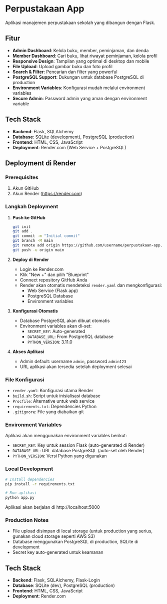 # Perpustakaan App

Aplikasi manajemen perpustakaan sekolah yang dibangun dengan Flask.

## Fitur

- **Admin Dashboard**: Kelola buku, member, peminjaman, dan denda
- **Member Dashboard**: Cari buku, lihat riwayat peminjaman, kelola profil
- **Responsive Design**: Tampilan yang optimal di desktop dan mobile
- **File Upload**: Upload gambar buku dan foto profil
- **Search & Filter**: Pencarian dan filter yang powerful
- **PostgreSQL Support**: Dukungan untuk database PostgreSQL di production
- **Environment Variables**: Konfigurasi mudah melalui environment variables
- **Secure Admin**: Password admin yang aman dengan environment variable

## Tech Stack

- **Backend**: Flask, SQLAlchemy
- **Database**: SQLite (development), PostgreSQL (production)
- **Frontend**: HTML, CSS, JavaScript
- **Deployment**: Render.com (Web Service + PostgreSQL)

## Deployment di Render

### Prerequisites

1. Akun GitHub
2. Akun Render (https://render.com)

### Langkah Deployment

1. **Push ke GitHub**
   ```bash
   git init
   git add .
   git commit -m "Initial commit"
   git branch -M main
   git remote add origin https://github.com/username/perpustakaan-app.git
   git push -u origin main
   ```

2. **Deploy di Render**
   - Login ke Render.com
   - Klik "New +" dan pilih "Blueprint"
   - Connect repository GitHub Anda
   - Render akan otomatis mendeteksi `render.yaml` dan mengkonfigurasi:
     - Web Service (Flask app)
     - PostgreSQL Database
     - Environment variables

3. **Konfigurasi Otomatis**
   - Database PostgreSQL akan dibuat otomatis
   - Environment variables akan di-set:
     - `SECRET_KEY`: Auto-generated
     - `DATABASE_URL`: From PostgreSQL database
     - `PYTHON_VERSION`: 3.11.0

4. **Akses Aplikasi**
   - Admin default: username `admin`, password `admin123`
   - URL aplikasi akan tersedia setelah deployment selesai

### File Konfigurasi

- `render.yaml`: Konfigurasi utama Render
- `build.sh`: Script untuk inisialisasi database
- `Procfile`: Alternative untuk web service
- `requirements.txt`: Dependencies Python
- `.gitignore`: File yang diabaikan git

### Environment Variables

Aplikasi akan menggunakan environment variables berikut:

- `SECRET_KEY`: Key untuk session Flask (auto-generated di Render)
- `DATABASE_URL`: URL database PostgreSQL (auto-set oleh Render)
- `PYTHON_VERSION`: Versi Python yang digunakan

### Local Development

```bash
# Install dependencies
pip install -r requirements.txt

# Run aplikasi
python app.py
```

Aplikasi akan berjalan di http://localhost:5000

### Production Notes

- File upload disimpan di local storage (untuk production yang serius, gunakan cloud storage seperti AWS S3)
- Database menggunakan PostgreSQL di production, SQLite di development
- Secret key auto-generated untuk keamanan

## Tech Stack

- **Backend**: Flask, SQLAlchemy, Flask-Login
- **Database**: SQLite (dev), PostgreSQL (production)
- **Frontend**: HTML, CSS, JavaScript
- **Deployment**: Render.com
